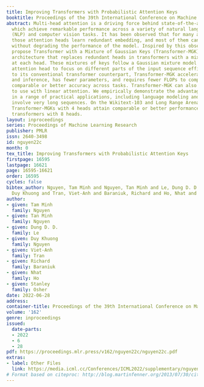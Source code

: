 ```yaml
---
title: Improving Transformers with Probabilistic Attention Keys
booktitle: Proceedings of the 39th International Conference on Machine Learning
abstract: Multi-head attention is a driving force behind state-of-the-art transformers,
  which achieve remarkable performance across a variety of natural language processing
  (NLP) and computer vision tasks. It has been observed that for many applications,
  those attention heads learn redundant embedding, and most of them can be removed
  without degrading the performance of the model. Inspired by this observation, we
  propose Transformer with a Mixture of Gaussian Keys (Transformer-MGK), a novel transformer
  architecture that replaces redundant heads in transformers with a mixture of keys
  at each head. These mixtures of keys follow a Gaussian mixture model and allow each
  attention head to focus on different parts of the input sequence efficiently. Compared
  to its conventional transformer counterpart, Transformer-MGK accelerates training
  and inference, has fewer parameters, and requires fewer FLOPs to compute while achieving
  comparable or better accuracy across tasks. Transformer-MGK can also be easily extended
  to use with linear attention. We empirically demonstrate the advantage of Transformer-MGK
  in a range of practical applications, including language modeling and tasks that
  involve very long sequences. On the Wikitext-103 and Long Range Arena benchmark,
  Transformer-MGKs with 4 heads attain comparable or better performance to the baseline
  transformers with 8 heads.
layout: inproceedings
series: Proceedings of Machine Learning Research
publisher: PMLR
issn: 2640-3498
id: nguyen22c
month: 0
tex_title: Improving Transformers with Probabilistic Attention Keys
firstpage: 16595
lastpage: 16621
page: 16595-16621
order: 16595
cycles: false
bibtex_author: Nguyen, Tam Minh and Nguyen, Tan Minh and Le, Dung D. D. and Nguyen,
  Duy Khuong and Tran, Viet-Anh and Baraniuk, Richard and Ho, Nhat and Osher, Stanley
author:
- given: Tam Minh
  family: Nguyen
- given: Tan Minh
  family: Nguyen
- given: Dung D. D.
  family: Le
- given: Duy Khuong
  family: Nguyen
- given: Viet-Anh
  family: Tran
- given: Richard
  family: Baraniuk
- given: Nhat
  family: Ho
- given: Stanley
  family: Osher
date: 2022-06-28
address:
container-title: Proceedings of the 39th International Conference on Machine Learning
volume: '162'
genre: inproceedings
issued:
  date-parts:
  - 2022
  - 6
  - 28
pdf: https://proceedings.mlr.press/v162/nguyen22c/nguyen22c.pdf
extras:
- label: Other Files
  link: https://media.icml.cc/Conferences/ICML2022/supplementary/nguyen22c-supp.zip
# Format based on citeproc: http://blog.martinfenner.org/2013/07/30/citeproc-yaml-for-bibliographies/
---
```

